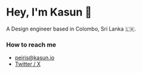 # Hey, I'm Kasun 👋

A Design engineer based in Colombo, Sri Lanka 🇱🇰.

### How to reach me

- [peiris@kasun.io](mailto:peiris@kasun.io)
- [Twitter / X](https://x.com/khpeiris)

